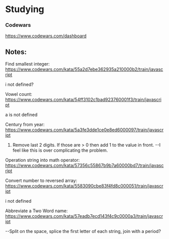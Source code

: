 # Studying

### Codewars
https://www.codewars.com/dashboard

## Notes:
Find smallest integer:
https://www.codewars.com/kata/55a2d7ebe362935a210000b2/train/javascript

i not defined?


Vowel count:
https://www.codewars.com/kata/54ff3102c1bad923760001f3/train/javascript

a is not defined


Century from year:
https://www.codewars.com/kata/5a3fe3dde1ce0e8ed6000097/train/javascript

1) Remove last 2 digits. If those are > 0 then add 1 to the value in front.
--I feel like this is over complicating the problem.


Operation string into math operator:
https://www.codewars.com/kata/57356c55867b9b7a60000bd7/train/javascript


Convert number to reversed array:
https://www.codewars.com/kata/5583090cbe83f4fd8c000051/train/javascript

i not defined


Abbreviate a Two Word name:
https://www.codewars.com/kata/57eadb7ecd143f4c9c0000a3/train/javascript

--Split on the space, splice the first letter of each string, join with a period?